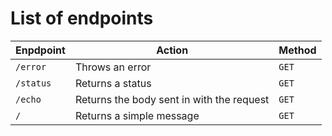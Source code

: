 # List of endpoints

| Enpdpoint | Action | Method |
| -- | -- | -- |
| `/error` | Throws an error | `GET` |
| `/status` | Returns a status | `GET` |
| `/echo` | Returns the body sent in with the request | `GET` |
| `/` | Returns a simple message | `GET` |